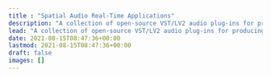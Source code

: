 ```yaml
---
title : "Spatial Audio Real-Time Applications"
description: "A collection of open-source VST/LV2 audio plug-ins for producing and reproducing spatial sound scenes."
lead: "A collection of open-source VST/LV2 audio plug-ins for producing and reproducing spatial sound scenes."
date: 2021-08-15T08:47:36+00:00
lastmod: 2021-08-15T08:47:36+00:00
draft: false
images: []
---
```

